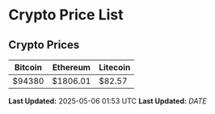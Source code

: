 # Crypto Price List

## Crypto Prices
| Bitcoin | Ethereum | Litecoin |
| ------- | -------- | -------- |
| $94380 | $1806.01 | $82.57 |
**Last Updated:** 2025-05-06 01:53 UTC
**Last Updated:** $DATE$
